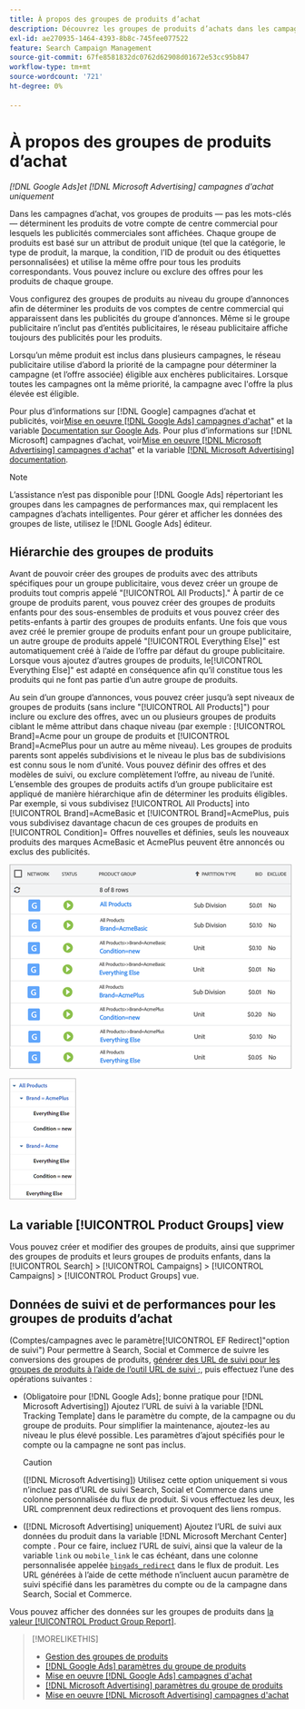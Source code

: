 ```yaml
---
title: À propos des groupes de produits d’achat
description: Découvrez les groupes de produits d’achats dans les campagnes d’achat.
exl-id: ae270935-1464-4393-8b8c-745fee077522
feature: Search Campaign Management
source-git-commit: 67fe8581832dc0762d62908d01672e53cc95b847
workflow-type: tm+mt
source-wordcount: '721'
ht-degree: 0%

---
```


# À propos des groupes de produits d’achat

*[!DNL Google Ads]et [!DNL Microsoft Advertising] campagnes d&#39;achat uniquement*

Dans les campagnes d’achat, vos groupes de produits — pas les mots-clés — déterminent les produits de votre compte de centre commercial pour lesquels les publicités commerciales sont affichées. Chaque groupe de produits est basé sur un attribut de produit unique (tel que la catégorie, le type de produit, la marque, la condition, l’ID de produit ou des étiquettes personnalisées) et utilise la même offre pour tous les produits correspondants. Vous pouvez inclure ou exclure des offres pour les produits de chaque groupe.

Vous configurez des groupes de produits au niveau du groupe d’annonces afin de déterminer les produits de vos comptes de centre commercial qui apparaissent dans les publicités du groupe d’annonces. Même si le groupe publicitaire n’inclut pas d’entités publicitaires, le réseau publicitaire affiche toujours des publicités pour les produits.

Lorsqu’un même produit est inclus dans plusieurs campagnes, le réseau publicitaire utilise d’abord la priorité de la campagne pour déterminer la campagne (et l’offre associée) éligible aux enchères publicitaires. Lorsque toutes les campagnes ont la même priorité, la campagne avec l&#39;offre la plus élevée est éligible.

Pour plus d’informations sur [!DNL Google] campagnes d’achat et publicités, voir[Mise en oeuvre [!DNL Google Ads] campagnes d&#39;achat](/help/search-social-commerce/campaign-management/special-campaign-types/google-shopping-campaigns.md)&quot; et la variable [Documentation sur Google Ads](https://support.google.com/google-ads/answer/3455481?visit_id=638205553638977410-2592024034&amp;rd=1). Pour plus d’informations sur [!DNL Microsoft] campagnes d’achat, voir[Mise en oeuvre [!DNL Microsoft Advertising] campagnes d&#39;achat](/help/search-social-commerce/campaign-management/special-campaign-types/microsoft-shopping-campaigns.md)&quot; et la variable [[!DNL Microsoft Advertising] documentation](https://help.bingads.microsoft.com/#apex/3/en/50903/1-500).

>[!NOTE]
>
>L’assistance n’est pas disponible pour [!DNL Google Ads] répertoriant les groupes dans les campagnes de performances max, qui remplacent les campagnes d’achats intelligentes. Pour gérer et afficher les données des groupes de liste, utilisez le [!DNL Google Ads] éditeur.

## Hiérarchie des groupes de produits

Avant de pouvoir créer des groupes de produits avec des attributs spécifiques pour un groupe publicitaire, vous devez créer un groupe de produits tout compris appelé &quot;[!UICONTROL All Products].&quot; À partir de ce groupe de produits parent, vous pouvez créer des groupes de produits enfants pour des sous-ensembles de produits et vous pouvez créer des petits-enfants à partir des groupes de produits enfants. Une fois que vous avez créé le premier groupe de produits enfant pour un groupe publicitaire, un autre groupe de produits appelé &quot;[!UICONTROL Everything Else]&quot; est automatiquement créé à l’aide de l’offre par défaut du groupe publicitaire. Lorsque vous ajoutez d’autres groupes de produits, le[!UICONTROL Everything Else]&quot; est adapté en conséquence afin qu’il constitue tous les produits qui ne font pas partie d’un autre groupe de produits.

Au sein d’un groupe d’annonces, vous pouvez créer jusqu’à sept niveaux de groupes de produits (sans inclure &quot;[!UICONTROL All Products]&quot;) pour inclure ou exclure des offres, avec un ou plusieurs groupes de produits ciblant le même attribut dans chaque niveau (par exemple : [!UICONTROL Brand]=Acme pour un groupe de produits et [!UICONTROL Brand]=AcmePlus pour un autre au même niveau). Les groupes de produits parents sont appelés subdivisions et le niveau le plus bas de subdivisions est connu sous le nom d’unité. Vous pouvez définir des offres et des modèles de suivi, ou exclure complètement l’offre, au niveau de l’unité. L’ensemble des groupes de produits actifs d’un groupe publicitaire est appliqué de manière hiérarchique afin de déterminer les produits éligibles. Par exemple, si vous subdivisez [!UICONTROL All Products] into [!UICONTROL Brand]=AcmeBasic et [!UICONTROL Brand]=AcmePlus, puis vous subdivisez davantage chacun de ces groupes de produits en [!UICONTROL Condition]= Offres nouvelles et définies, seuls les nouveaux produits des marques AcmeBasic et AcmePlus peuvent être annoncés ou exclus des publicités.

![Exemple d’un ensemble de groupes de produits](/help/search-social-commerce/assets/product-group-list.png "Exemple d’un ensemble de groupes de produits")

![Exemple de hiérarchie de groupes de produits](/help/search-social-commerce/assets/product-group-tree.png "Exemple de hiérarchie de groupes de produits")

## La variable [!UICONTROL Product Groups] view

Vous pouvez créer et modifier des groupes de produits, ainsi que supprimer des groupes de produits et leurs groupes de produits enfants, dans la [!UICONTROL Search] > [!UICONTROL Campaigns] > [!UICONTROL Campaigns] > [!UICONTROL Product Groups] vue.

## Données de suivi et de performances pour les groupes de produits d’achat

(Comptes/campagnes avec le paramètre[!UICONTROL EF Redirect]&quot;option de suivi&quot;) Pour permettre à Search, Social et Commerce de suivre les conversions des groupes de produits, [générer des URL de suivi pour les groupes de produits à l’aide de l’outil URL de suivi ;](/help/search-social-commerce/tools/click-tracking-url-generate.md), puis effectuez l’une des opérations suivantes :

* (Obligatoire pour [!DNL Google Ads]; bonne pratique pour [!DNL Microsoft Advertising]) Ajoutez l’URL de suivi à la variable [!DNL Tracking Template] dans le paramètre du compte, de la campagne ou du groupe de produits. Pour simplifier la maintenance, ajoutez-les au niveau le plus élevé possible. Les paramètres d’ajout spécifiés pour le compte ou la campagne ne sont pas inclus.

  >[!CAUTION]
  >
  >([!DNL Microsoft Advertising]) Utilisez cette option uniquement si vous n’incluez pas d’URL de suivi Search, Social et Commerce dans une colonne personnalisée du flux de produit. Si vous effectuez les deux, les URL comprennent deux redirections et provoquent des liens rompus.

* ([!DNL Microsoft Advertising] uniquement) Ajoutez l’URL de suivi aux données du produit dans la variable [!DNL Microsoft Merchant Center] compte . Pour ce faire, incluez l’URL de suivi, ainsi que la valeur de la variable `link` ou `mobile_link` le cas échéant, dans une colonne personnalisée appelée [`bingads_redirect`](https://help.ads.microsoft.com/#apex/3/en/51084/0) dans le flux de produit. Les URL générées à l’aide de cette méthode n’incluent aucun paramètre de suivi spécifié dans les paramètres du compte ou de la campagne dans Search, Social et Commerce.

Vous pouvez afficher des données sur les groupes de produits dans [la valeur [!UICONTROL Product Group Report]](/help/search-social-commerce/reports/management/basic-advanced/product-group-report.md).

>[!MORELIKETHIS]
>
>* [Gestion des groupes de produits](product-group-manage.md)
>* [[!DNL Google Ads] paramètres du groupe de produits](product-group-settings-google.md)
>* [Mise en oeuvre [!DNL Google Ads] campagnes d&#39;achat](/help/search-social-commerce/campaign-management/special-campaign-types/google-shopping-campaigns.md)
>* [[!DNL Microsoft Advertising] paramètres du groupe de produits](product-group-settings-microsoft.md)
>* [Mise en oeuvre [!DNL Microsoft Advertising] campagnes d&#39;achat](/help/search-social-commerce/campaign-management/special-campaign-types/microsoft-shopping-campaigns.md)
